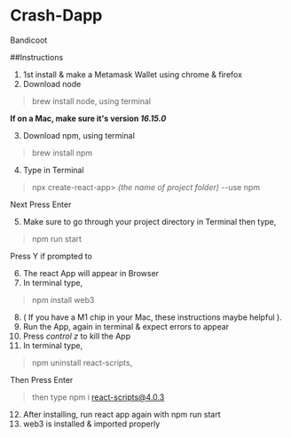# Crash-Dapp
Bandicoot

##Instructions

1. 1st install & make a Metamask Wallet using chrome & firefox
2. Download node
> brew install node, using terminal

 **If on a Mac, make sure it's version _16.15.0_**
 
 3. Download npm, using terminal
 > brew install npm

4. Type in Terminal
> npx create-react-app> *(the name of project folder)* --use npm

Next Press Enter

5. Make sure to go through your project directory in Terminal then type,
> npm run start

Press Y if prompted to

6. The react App will appear in Browser
7. In terminal type,
> npm install web3

8. ( If you have a M1 chip in your Mac, these instructions maybe helpful ).
9. Run the App, again in terminal & expect errors to appear
10. Press *control z* to kill the App
11. In terminal type, 
> npm uninstall react-scripts,

Then Press Enter
>  then  type npm i react-scripts@4.0.3
12. After installing, run react app again with npm run start
13. web3 is installed & imported properly
